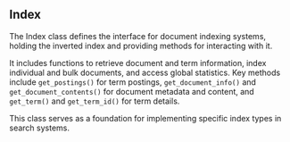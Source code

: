<!-- module: mir.ir.index -->
## Index

The Index class defines the interface for document indexing systems, holding the inverted index and providing methods for interacting with it. 

It includes functions to retrieve document and term information, index individual and bulk documents, and access global statistics. Key methods include `get_postings()` for term postings, `get_document_info()` and `get_document_contents()` for document metadata and content, and `get_term()` and `get_term_id()` for term details. 

This class serves as a foundation for implementing specific index types in search systems.